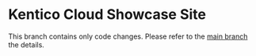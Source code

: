 # Kentico Cloud Showcase Site
This branch contains only code changes. Please refer to the [main branch](https://github.com/Kentico/cloud-showcase) the details.
